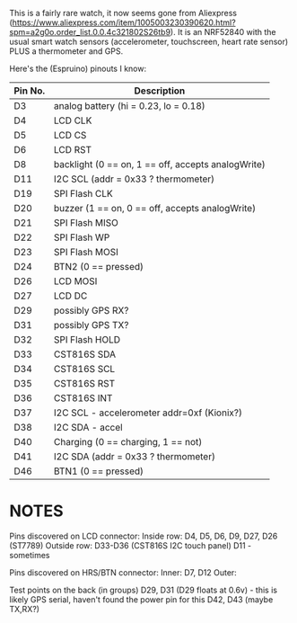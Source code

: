 This is a fairly rare watch, it now seems gone from Aliexpress (https://www.aliexpress.com/item/1005003230390620.html?spm=a2g0o.order_list.0.0.4c321802S26tb9). 
It is an NRF52840 with the usual smart watch sensors (accelerometer, touchscreen, heart rate sensor) PLUS a thermometer and GPS. 

Here's the (Espruino) pinouts I know:

| Pin No.  | Description |
| ------------- | ------------- |
|D3| analog battery (hi = 0.23, lo = 0.18)|
|D4| LCD CLK|
|D5| LCD CS|
|D6| LCD RST|
|D8|  backlight (0 == on, 1 == off, accepts analogWrite)|
|D11| I2C SCL (addr = 0x33  ? thermometer)|
|D19| SPI Flash CLK |
|D20| buzzer (1 == on, 0 == off, accepts analogWrite)|
|D21| SPI Flash MISO |
|D22| SPI Flash WP |
|D23| SPI Flash MOSI |
|D24| BTN2 (0 == pressed)|
|D26| LCD MOSI|
|D27| LCD DC|
|D29 | possibly GPS RX? |
|D31 | possibly GPS TX? |
|D32| SPI Flash HOLD |
|D33| CST816S SDA |
|D34| CST816S SCL |
|D35| CST816S RST |
|D36| CST816S INT |
|D37| I2C SCL - accelerometer addr=0xf (Kionix?)|
|D38| I2C SDA - accel|
|D40| Charging (0 == charging, 1 == not)|
|D41| I2C SDA (addr = 0x33  ? thermometer)|
|D46| BTN1 (0 == pressed)|

NOTES
=====
Pins discovered on LCD connector:
Inside row:  D4, D5, D6, D9, D27, D26 (ST7789)
Outside row: D33-D36 (CST816S I2C touch panel)
D11 - sometimes

Pins discovered on HRS/BTN connector:
Inner: D7, D12
Outer: 

Test points on the back (in groups)
D29, D31 (D29 floats at 0.6v) - this is likely GPS serial, haven't found the power pin for this
D42, D43 (maybe TX,RX?)
